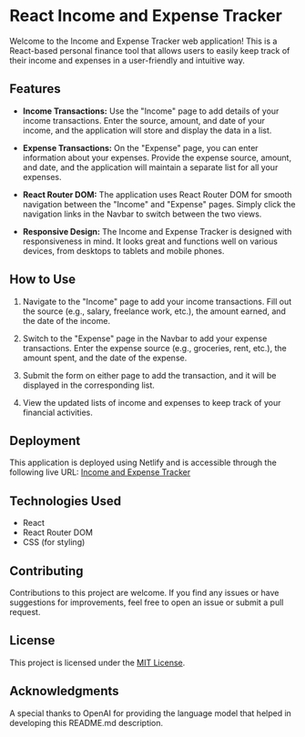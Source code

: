# React Income and Expense Tracker

Welcome to the Income and Expense Tracker web application! This is a React-based personal finance tool that allows users to easily keep track of their income and expenses in a user-friendly and intuitive way.


## Features

- **Income Transactions:** Use the "Income" page to add details of your income transactions. Enter the source, amount, and date of your income, and the application will store and display the data in a list.

- **Expense Transactions:** On the "Expense" page, you can enter information about your expenses. Provide the expense source, amount, and date, and the application will maintain a separate list for all your expenses.

- **React Router DOM:** The application uses React Router DOM for smooth navigation between the "Income" and "Expense" pages. Simply click the navigation links in the Navbar to switch between the two views.

- **Responsive Design:** The Income and Expense Tracker is designed with responsiveness in mind. It looks great and functions well on various devices, from desktops to tablets and mobile phones.

## How to Use

1. Navigate to the "Income" page to add your income transactions. Fill out the source (e.g., salary, freelance work, etc.), the amount earned, and the date of the income.

2. Switch to the "Expense" page in the Navbar to add your expense transactions. Enter the expense source (e.g., groceries, rent, etc.), the amount spent, and the date of the expense.

3. Submit the form on either page to add the transaction, and it will be displayed in the corresponding list.

4. View the updated lists of income and expenses to keep track of your financial activities.

## Deployment

This application is deployed using Netlify and is accessible through the following live URL: [Income and Expense Tracker](https://64be9af004bdf31038915e8a--sparkling-stardust-58d1c9.netlify.app/)

## Technologies Used

- React
- React Router DOM
- CSS (for styling)

## Contributing

Contributions to this project are welcome. If you find any issues or have suggestions for improvements, feel free to open an issue or submit a pull request.

## License

This project is licensed under the [MIT License](LICENSE).

## Acknowledgments

A special thanks to OpenAI for providing the language model that helped in developing this README.md description.


